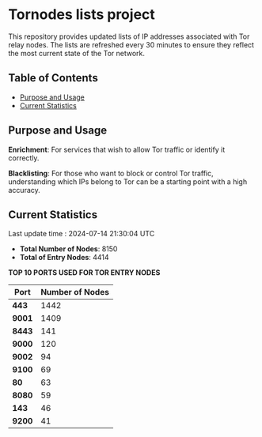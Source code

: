 # Tornodes lists project

This repository provides updated lists of IP addresses associated with Tor relay nodes. The lists are refreshed every 30 minutes to ensure they reflect the most current state of the Tor network.

## Table of Contents

- [Purpose and Usage](#purpose-and-usage)
- [Current Statistics](#current-statistics)


## Purpose and Usage

**Enrichment**: For services that wish to allow Tor traffic or identify it correctly.

**Blacklisting**: For those who want to block or control Tor traffic, understanding which IPs belong to Tor can be a starting point with a high accuracy.

## Current Statistics

Last update time : 2024-07-14 21:30:04 UTC

- **Total Number of Nodes**: 8150
- **Total of Entry Nodes**: 4414

**TOP 10 PORTS USED FOR TOR ENTRY NODES**

| **Port** | **Number of Nodes** |
|------|-----------------|
| **443**   | 1442  |
| **9001**   | 1409  |
| **8443**   | 141  |
| **9000**   | 120  |
| **9002**   | 94  |
| **9100**   | 69  |
| **80**   | 63  |
| **8080**   | 59  |
| **143**   | 46  |
| **9200**   | 41  |

